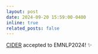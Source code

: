 ```yaml
---
layout: post
date: 2024-09-20 15:59:00-0400
inline: true
related_posts: false
---
```


[CIDER](https://aclanthology.org/2024.findings-emnlp.803.pdf) accepted to EMNLP2024! :sparkles:
